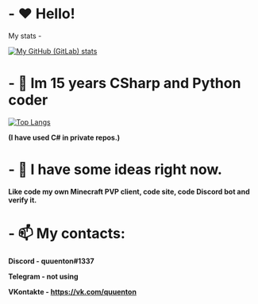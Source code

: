 # - ♥ Hello!

My stats -

[![My GitHub (GitLab) stats](https://github-readme-stats.vercel.app/api?username=quuenton)](https://github.com/anuraghazra/github-readme-stats)

# - 👀 Im 15 years **CSharp** and **Python coder**
[![Top Langs](https://github-readme-stats.vercel.app/api/top-langs/?username=quuenton&langs_count=4)](https://github.com/anuraghazra/github-readme-stats)

__(I have used C# in private repos.)__
# - 🌱 I have some ideas right now.
__Like code my own Minecraft PVP client, code site, code Discord bot and verify it.__

# - 📫 My contacts:
__Discord - quuenton#1337__

__Telegram - not using__

__VKontakte - https://vk.com/quuenton__
